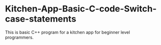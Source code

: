 # Kitchen-App-Basic-C-code-Switch-case-statements
This is basic C++ program for a kitchen app for beginner level programmers.

